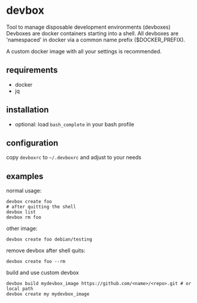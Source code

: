 devbox
======

Tool to manage disposable development environments (devboxes)
Devboxes are docker containers starting into a shell.
All devboxes are 'namespaced' in docker via a common name prefix ($DOCKER_PREFIX).

A custom docker image with all your settings is recommended.

requirements
------------

* docker
* jq

installation
------------

* optional: load `bash_complete` in your bash profile

configuration
-------------

copy `devboxrc` to `~/.devboxrc` and adjust to your needs

examples
--------

normal usage:

    devbox create foo
    # after quitting the shell
    devbox list
    devbox rm foo

other image:

    devbox create foo debian/testing

remove devbox after shell quits:

    devbox create foo --rm

build and use custom devbox

    devbox build mydevbox_image https://github.com/<name>/<repo>.git # or local path
    devbox create my mydevbox_image
